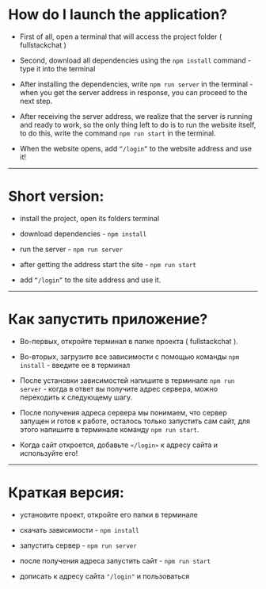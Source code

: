 # How do I launch the application?

 - First of all, open a terminal that will access the project folder ( fullstackchat )

 - Second, download all dependencies using the `npm install` command - type it into the terminal

 - After installing the dependencies, write `npm run server` in the terminal - when you get the server address in response, you can proceed to the next step.

 - After receiving the server address, we realize that the server is running and ready to work, so the only thing left to do is to run the website itself, to do this, write the command `npm run start` in the terminal.

 - When the website opens, add `“/login”` to the website address and use it!

---

# Short version:

 - install the project, open its folders terminal

 - download dependencies - `npm install`

 - run the server - `npm run server`

 - after getting the address start the site - `npm run start`

 - add `“/login”` to the site address and use it.

---


# Как запустить приложение?

 - Во-первых, откройте терминал в папке проекта ( fullstackchat ).

 - Во-вторых, загрузите все зависимости с помощью команды `npm install` - введите ее в терминал

 - После установки зависимостей напишите в терминале `npm run server` - когда в ответ вы получите адрес сервера, можно переходить к следующему шагу.

 - После получения адреса сервера мы понимаем, что сервер запущен и готов к работе, осталось только запустить сам сайт, для этого напишите в терминале команду `npm run start`.

 - Когда сайт откроется, добавьте `«/login»` к адресу сайта и используйте его!

---

# Краткая версия:

 - установите проект, откройте его папки в терминале

 - скачать зависимости - `npm install`

 - запустить сервер - `npm run server`

 - после получения адреса запустить сайт - `npm run start`

 - дописать к адресу сайта `"/login"` и пользоваться
